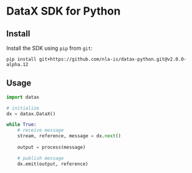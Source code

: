 # DataX SDK for Python

## Install
Install the SDK using `pip` from `git`:

```shell
pip install git+https://github.com/nla-is/datax-python.git@v2.0.0-alpha.12
```

## Usage
```python
import datax

# initialize
dx = datax.DataX()

while True:
    # receive message
    stream, reference, message = dx.next()
    
    output = process(message)

    # publish message
    dx.emit(output, reference)
```
